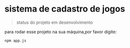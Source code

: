 <h1> sistema de cadastro de jogos </h1>

>status do projeto em desenvolvimento 

para rodar esse projeto na sua máquina,por favor digite:

```
npm app.js
```
